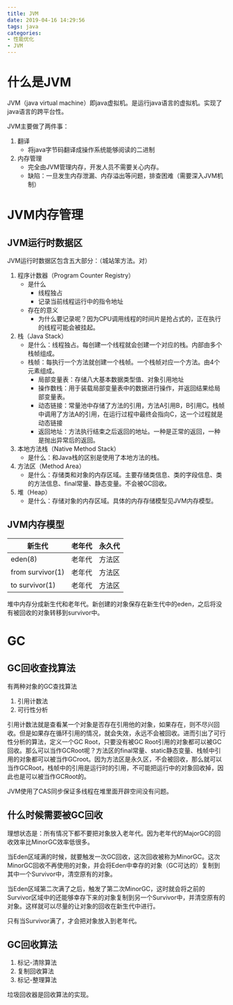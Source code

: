 ```yaml
---
title: JVM
date: 2019-04-16 14:29:56
tags: java
categories: 
- 性能优化
- JVM
---
```




# 什么是JVM

JVM（java virtual machine）即java虚拟机。是运行java语言的虚拟机。实现了java语言的跨平台性。

JVM主要做了两件事：
1. 翻译
    - 将java字节码翻译成操作系统能够阅读的二进制
2. 内存管理
    - 完全由JVM管理内存，开发人员不需要关心内存。
    - 缺陷：一旦发生内存泄漏、内存溢出等问题，排查困难（需要深入JVM机制）

# JVM内存管理
## JVM运行时数据区
JVM运行时数据区包含五大部分：（城站笨方法。对）
1. 程序计数器（Program Counter Registry）
    - 是什么
        - 线程独占
        - 记录当前线程运行中的指令地址
    - 存在的意义
        - 为什么要记录呢？因为CPU调用线程的时间片是抢占式的，正在执行的线程可能会被挂起。
2. 栈（Java Stack）
    - 是什么：线程独占。每创建一个线程就会创建一个对应的栈。内部由多个栈帧组成。
    - 栈帧：每执行一个方法就创建一个栈帧。一个栈帧对应一个方法。由4个元素组成。
        - 局部变量表：存储八大基本数据类型值、对象引用地址
        - 操作数栈：用于装载局部变量表中的数据进行操作，并返回结果给局部变量表。
        - 动态链接：常量池中存储了方法的引用，方法A引用B，B引用C。栈帧中调用了方法A的引用，在运行过程中最终会指向C，这一个过程就是动态链接
        - 返回地址：方法执行结束之后返回的地址。一种是正常的返回，一种是抛出异常后的返回。
3. 本地方法栈（Native Method Stack）
    - 是什么：和Java栈的区别是使用了本地方法的栈。
4. 方法区（Method Area）
    - 是什么：存储类和对象的内存区域。主要存储类信息、类的字段信息、类的方法信息、final常量、静态变量。不会被GC回收。
5. 堆（Heap）
    - 是什么：存储对象的内存区域。具体的内存存储模型见JVM内存模型。

## JVM内存模型
| 新生代           | 老年代 | 永久代 |
| ---------------- | ------ | ------ |
| eden(8)          | 老年代 | 方法区 |
| from survivor(1) | 老年代 | 方法区 |
| to survivor(1)   | 老年代 | 方法区 |

堆中内存分成新生代和老年代。新创建的对象保存在新生代中的eden，之后将没有被回收的对象转移到survivor中。

# GC
## GC回收查找算法
有两种对象的GC查找算法
1. 引用计数法
2. 可行性分析

引用计数法就是查看某一个对象是否存在引用他的对象，如果存在，则不尽兴回收。但是如果存在循环引用的情况，就会失效，永远不会被回收。进而引出了可行性分析的算法，定义一个GC Root，只要没有被GC Root引用的对象都可以被GC回收。那么可以当作GCRoot呢？方法区的final常量、static静态变量、栈帧中引用的对象都可以被当作GCroot。因为方法区是永久区，不会被回收，那么就可以当作GCRoot，栈帧中的引用是运行时的引用，不可能把运行中的对象回收掉，因此也是可以被当作GCRoot的。

JVM使用了CAS同步保证多线程在堆里面开辟空间没有问题。

## 什么时候需要被GC回收
理想状态是：所有情况下都不要把对象放入老年代。因为老年代的MajorGC的回收效率比MinorGC效率低很多。

当Eden区域满的时候，就要触发一次GC回收，这次回收被称为MinorGC。这次MinorGC回收不再使用的对象，并会将Eden中幸存的对象（GC可达的）复制到其中一个Survivor中，清空原有的对象。      

当Eden区域第二次满了之后，触发了第二次MinorGC，这时就会将之前的Survivor区域中的还能够幸存下来的对象复制到另一个Survivor中，并清空原有的对象。这样就可以尽量的让对象的回收在新生代中进行。 

只有当Survivor满了，才会把对象放入到老年代。

## GC回收算法
1. 标记-清除算法
2. 复制回收算法
3. 标记-整理算法

垃圾回收器是回收算法的实现。